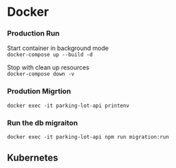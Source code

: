# Docker

### Production Run

Start container in background mode  
`docker-compose up --build -d`

Stop with clean up resources  
`docker-compose down -v`

### Prodution Migrtion

`docker exec -it parking-lot-api printenv`

### Run the db migraiton

`docker exec -it parking-lot-api npm run migration:run`

## Kubernetes
